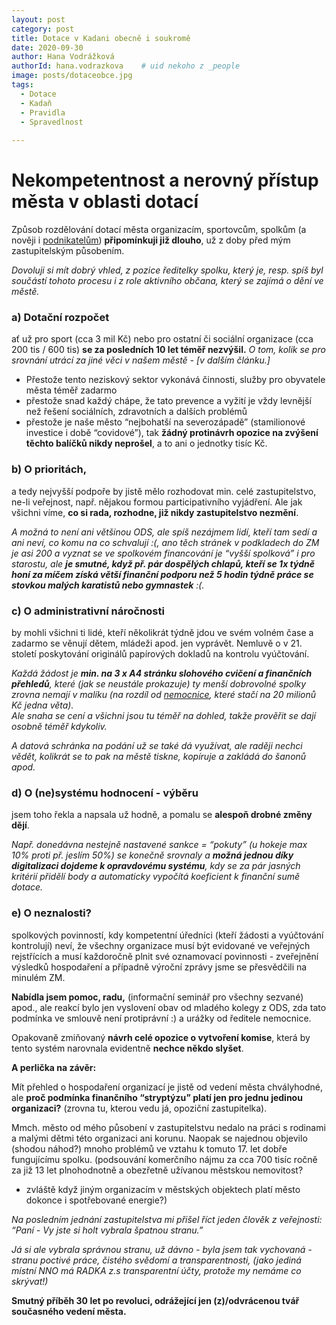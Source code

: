 ```yaml
---
layout: post
category: post
title: Dotace v Kadani obecně i soukromě  
date: 2020-09-30
author: Hana Vodrážková
authorId: hana.vodrazkova    # uid nekoho z _people
image: posts/dotaceobce.jpg
tags:
  - Dotace
  - Kadaň
  - Pravidla
  - Spravedlnost
  
---
```


# Nekompetentnost a nerovný přístup města v oblasti dotací 

Způsob rozdělování dotací města organizacím, sportovcům, spolkům (a nověji i [podnikatelům](https://kadan.pirati.cz/aktuality/dotace.html)) **připomínkuji již dlouho**, už z doby před mým zastupitelským působením. 

*Dovoluji si mít dobrý vhled, z pozice ředitelky spolku, který je, resp. spíš byl součástí tohoto procesu i z role aktivního občana, který se zajímá o dění ve městě.*

### a) **Dotační rozpočet** 
ať už pro sport (cca 3 mil Kč) nebo pro ostatní či sociální organizace (cca 200 tis / 600 tis) **se za posledních 10 let téměř nezvýšil.**
*O tom, kolik se pro srovnání utrácí za jiné věci v našem městě - [v dalším článku.]*

- Přestože tento neziskový sektor vykonává činnosti, služby pro obyvatele města téměř zadarmo
- přestože snad každý chápe, že tato prevence a vyžití je vždy levnější než řešení sociálních, zdravotních a dalších problémů
- přestože je naše město “nejbohatší na severozápadě” (stamilionové investice i době “covidové”), 
tak **žádný protinávrh opozice na zvýšení těchto balíčků nikdy neprošel**, a to ani o jednotky tisíc Kč.

### b) **O prioritách**, 
a tedy nejvyšší podpoře by jistě mělo rozhodovat min. celé zastupitelstvo, ne-li veřejnost, např. nějakou formou participativního vyjádření.
Ale jak všichni víme, **co si rada, rozhodne, již nikdy zastupitelstvo nezmění**. 

*A možná to není ani většinou ODS, ale spíš nezájmem lidí, kteří tam sedí a ani neví, co komu na co schvalují :(,
ano těch stránek v podkladech do ZM je asi 200 a vyznat se ve spolkovém financování je “vyšší spolková” i pro starostu,
ale **je smutné, když př. pár dospělých chlapů, kteří se 1x týdně honí za míčem získá větší finanční podporu než 5 hodin týdně práce se  stovkou malých karatistů nebo gymnastek** :(.*

### c) **O administrativní náročnosti**
by mohli všichni ti lidé, kteří několikrát týdně jdou ve svém volném čase a zadarmo se věnují dětem, mládeži apod. jen vyprávět. Nemluvě o v 21. století poskytování originálů papírových dokladů na kontrolu vyúčtování.

*Každá žádost je **min. na 3 x A4 stránku slohového cvičení a finančních přehledů**, které (jak se neustále prokazuje) ty menší dobrovolné spolky zrovna nemají v malíku (na rozdíl od [nemocnice](https://kadan.pirati.cz/aktuality/nemtaj.html), které stačí na 20 milionů Kč jedna věta).  
Ale snaha se cení a všichni jsou tu téměř na dohled, takže prověřit se dají osobně téměř kdykoliv.*

*A datová schránka na podání už se také dá využívat, ale raději nechci vědět, kolikrát se to pak na městě tiskne, kopíruje a zakládá do šanonů apod.*

### d) **O (ne)systému hodnocení - výběru** 
jsem toho řekla a napsala už hodně, a pomalu se **alespoň drobné změny dějí**. 

*Např. donedávna nestejně nastavené sankce = “pokuty” (u hokeje max 10% proti př. jeslím 50%) se konečně srovnaly 
a **možná jednou díky digitalizaci dojdeme k opravdovému systému**, kdy se za pár jasných kritérií přidělí body a automaticky vypočítá koeficient k finanční sumě dotace.* 

### e) **O neznalosti?** 
spolkových povinností, kdy kompetentní úředníci (kteří žádosti a vyúčtování kontrolují) neví, že všechny organizace musí být evidované ve veřejných rejstřících a musí každoročně plnit své oznamovací povinnosti - zveřejnění výsledků hospodaření a případně výroční zprávy jsme se přesvědčili na minulém ZM.

**Nabídla jsem pomoc, radu,** (informační seminář pro všechny sezvané) apod., ale reakcí bylo jen vyslovení obav od mladého kolegy z ODS, zda tato podmínka ve smlouvě není protiprávní :) a urážky od ředitele nemocnice.

Opakovaně zmiňovaný **návrh celé opozice o vytvoření komise**, která by tento systém narovnala evidentně **nechce někdo slyšet**.


**A perlička na závěr:**

Mít přehled o hospodaření organizací je jistě od vedení města chvályhodné, ale **proč podmínka finančního “stryptýzu” platí jen pro jednu jedinou organizaci?** (zrovna tu, kterou vedu já, opoziční zastupitelka).

Mmch. město od mého působení v zastupitelstvu nedalo na práci s rodinami a malými dětmi této organizaci ani korunu.
Naopak se najednou objevilo (shodou náhod?) mnoho problémů ve vztahu k tomuto 17. let dobře fungujícímu spolku.
(podsouvání komerčního nájmu za cca 700 tisíc ročně za již 13 let plnohodnotně a obezřetně užívanou městskou nemovitost?
- zvláště když jiným organizacím v městských objektech platí město dokonce i spotřebované energie?)

*Na posledním jednání zastupitelstva mi přišel říct jeden člověk z veřejnosti: “Paní - Vy jste si holt vybrala špatnou stranu.”*

*Já si ale vybrala správnou stranu, už dávno - byla jsem tak vychovaná - stranu poctivé práce, čistého svědomí a transparentnosti, (jako jediná místní NNO má RADKA z.s transparentní účty, protože my nemáme co skrývat!)*


**Smutný příběh 30 let po revoluci, odrážející jen (z)/odvrácenou tvář současného vedení města.**

